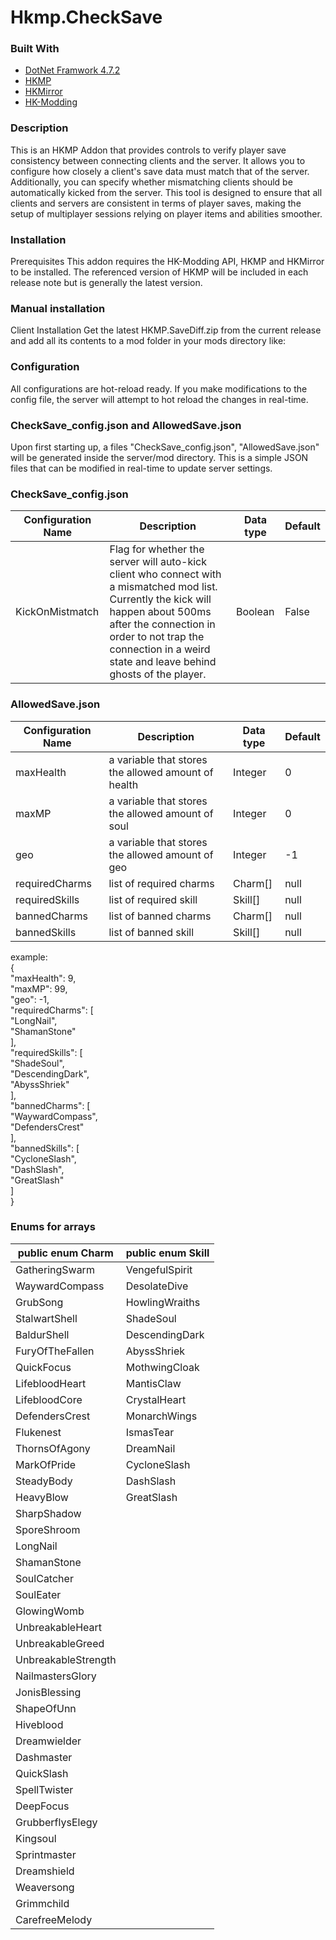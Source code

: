 # Hkmp.CheckSave

### Built With

* [DotNet Framwork 4.7.2](https://dotnet.microsoft.com/en-us/download/dotnet-framework/net472)
* [HKMP](https://github.com/Extremelyd1/HKMP)
* [HKMirror](https://github.com/TheMulhima/HKMirror/)
* [HK-Modding](https://hk-modding.github.io/api/api/index.html)

### Description
This is an HKMP Addon that provides controls to verify player save consistency between connecting clients and the server. It allows you to configure how closely a client's save data must match that of the server. Additionally, you can specify whether mismatching clients should be automatically kicked from the server. This tool is designed to ensure that all clients and servers are consistent in terms of player saves, making the setup of multiplayer sessions relying on player items and abilities smoother.

### Installation
Prerequisites
This addon requires the HK-Modding API, HKMP and HKMirror to be installed. The referenced version of HKMP will be included in each release note but is generally the latest version.

### Manual installation
Client Installation
Get the latest HKMP.SaveDiff.zip from the current release and add all its contents to a mod folder in your mods directory like:

### Configuration
All configurations are hot-reload ready. If you make modifications to the config file, the server will attempt to hot reload the changes in real-time.

### CheckSave_config.json and AllowedSave.json
Upon first starting up, a files "CheckSave_config.json", "AllowedSave.json" will be generated inside the server/mod directory. This is a simple JSON files that can be modified in real-time to update server settings.

### CheckSave_config.json

| Configuration Name  | Description                                                                                                                                                                                                                                           | Data type | Default |
|---------------------|-------------------------------------------------------------------------------------------------------------------------------------------------------------------------------------------------------------------------------------------------------|-----------|---------|
| KickOnMistmatch     | Flag for whether the server will auto-kick client who connect with a mismatched mod list. Currently the kick will happen about 500ms after the connection in order to not trap the connection in a weird state and leave behind ghosts of the player. | Boolean   | False   |

### AllowedSave.json

| Configuration Name  | Description                                         | Data type   | Default |
|---------------------|-----------------------------------------------------|-------------|---------|
| maxHealth           | a variable that stores the allowed amount of health | Integer     | 0       |
| maxMP               | a variable that stores the allowed amount of soul   | Integer     | 0       |
| geo                 | a variable that stores the allowed amount of geo    | Integer     | -1      |
| requiredCharms      | list of required charms                             | Charm[]     | null    |
| requiredSkills      | list of required skill                              | Skill[]     | null    |
| bannedCharms        | list of banned charms                               | Charm[]     | null    |
| bannedSkills        | list of banned skill                                | Skill[]     | null    |

example:\
{\
  "maxHealth": 9,\
  "maxMP": 99,\
  "geo": -1,\
  "requiredCharms": [\
    "LongNail",\
    "ShamanStone"\
  ],\
  "requiredSkills": [\
    "ShadeSoul",\
    "DescendingDark",\
    "AbyssShriek"\
  ],\
  "bannedCharms": [\
    "WaywardCompass",\
    "DefendersCrest"\
  ],\
  "bannedSkills": [\
    "CycloneSlash",\
    "DashSlash",\
    "GreatSlash"\
  ]\
}

### Enums for arrays
|  public enum Charm  | public enum Skill |
| ------------------- | ----------------- |
| GatheringSwarm      | VengefulSpirit    |
| WaywardCompass      | DesolateDive      |
| GrubSong            | HowlingWraiths    |
| StalwartShell       | ShadeSoul         |
| BaldurShell         | DescendingDark    |
| FuryOfTheFallen     | AbyssShriek       |
| QuickFocus          | MothwingCloak     |
| LifebloodHeart      | MantisClaw        |
| LifebloodCore       | CrystalHeart      |
| DefendersCrest      | MonarchWings      |
| Flukenest           | IsmasTear         |
| ThornsOfAgony       | DreamNail         |
| MarkOfPride         | CycloneSlash      |
| SteadyBody          | DashSlash         |
| HeavyBlow           | GreatSlash        |
| SharpShadow         |   |
| SporeShroom         |   |
| LongNail            |   |
| ShamanStone         |   |
| SoulCatcher         |   |
| SoulEater           |   |
| GlowingWomb         |   |
| UnbreakableHeart    |   |
| UnbreakableGreed    |   |
| UnbreakableStrength |   |
| NailmastersGlory    |   |
| JonisBlessing       |   |
| ShapeOfUnn          |   |
| Hiveblood           |   |
| Dreamwielder        |   |
| Dashmaster          |   |
| QuickSlash          |   |
| SpellTwister        |   |
| DeepFocus           |   |
| GrubberflysElegy    |   |
| Kingsoul            |   |
| Sprintmaster        |   |
| Dreamshield         |   |
| Weaversong          |   |
| Grimmchild          |   |
| CarefreeMelody      |   |

